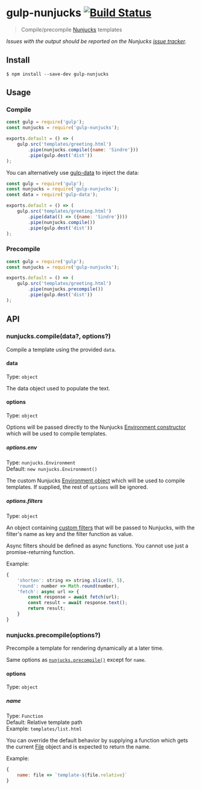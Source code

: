 # gulp-nunjucks [![Build Status](https://travis-ci.org/sindresorhus/gulp-nunjucks.svg?branch=master)](https://travis-ci.org/sindresorhus/gulp-nunjucks)

> Compile/precompile [Nunjucks](https://mozilla.github.io/nunjucks/) templates

*Issues with the output should be reported on the Nunjucks [issue tracker](https://github.com/mozilla/nunjucks/issues).*


## Install

```
$ npm install --save-dev gulp-nunjucks
```


## Usage

### Compile

```js
const gulp = require('gulp');
const nunjucks = require('gulp-nunjucks');

exports.default = () => (
	gulp.src('templates/greeting.html')
		.pipe(nunjucks.compile({name: 'Sindre'}))
		.pipe(gulp.dest('dist'))
);
```

You can alternatively use [gulp-data](https://github.com/colynb/gulp-data) to inject the data:

```js
const gulp = require('gulp');
const nunjucks = require('gulp-nunjucks');
const data = require('gulp-data');

exports.default = () => (
	gulp.src('templates/greeting.html')
		.pipe(data(() => ({name: 'Sindre'})))
		.pipe(nunjucks.compile())
		.pipe(gulp.dest('dist'))
);
```

### Precompile

```js
const gulp = require('gulp');
const nunjucks = require('gulp-nunjucks');

exports.default = () => (
	gulp.src('templates/greeting.html')
		.pipe(nunjucks.precompile())
		.pipe(gulp.dest('dist'))
);
```


## API

### nunjucks.compile(data?, options?)

Compile a template using the provided `data`.

#### data

Type: `object`

The data object used to populate the text.

#### options

Type: `object`

Options will be passed directly to the Nunjucks [Environment constructor](https://mozilla.github.io/nunjucks/api.html#constructor) which will be used to compile templates.

##### options.env

Type: `nunjucks.Environment`<br>
Default: `new nunjucks.Environment()`

The custom Nunjucks [Environment object](https://mozilla.github.io/nunjucks/api.html#environment) which will be used to compile templates. If supplied, the rest of `options` will be ignored.

##### options.filters

Type: `object`

An object containing [custom filters](https://mozilla.github.io/nunjucks/api.html#custom-filters) that will be passed to Nunjucks, with the filter's name as key and the filter function as value.

Async filters should be defined as async functions. You cannot use just a promise-returning function.

Example:

```js
{
	'shorten': string => string.slice(0, 5),
	'round': number => Math.round(number),
	'fetch': async url => {
		const response = await fetch(url);
		const result = await response.text();
		return result;
	}
}
```

### nunjucks.precompile(options?)

Precompile a template for rendering dynamically at a later time.

Same options as [`nunjucks.precompile()`](https://mozilla.github.io/nunjucks/api.html#precompile) except for `name`.

#### options

Type: `object`

##### name

Type: `Function`<br>
Default: Relative template path<br>
Example: `templates/list.html`

You can override the default behavior by supplying a function which gets the current [File](https://github.com/gulpjs/vinyl#options) object and is expected to return the name.

Example:

```js
{
	name: file => `template-${file.relative}`
}
```
